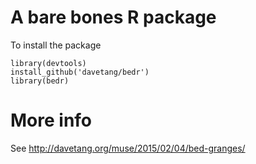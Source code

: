 # A bare bones R package

To install the package

```
library(devtools)
install_github('davetang/bedr')
library(bedr)
```

# More info

See <http://davetang.org/muse/2015/02/04/bed-granges/>
